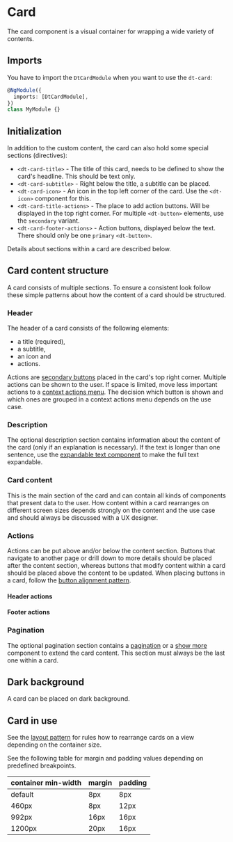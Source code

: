 # Card

<!-- styling to change background color of component demos -->
<style>
.component-demo__demo {
  background-color: #f8f8f8;
}
</style>

The card component is a visual container for wrapping a wide variety of
contents.

<ba-live-example name="DtExampleCardDefault" background="true"></ba-live-example>

## Imports

You have to import the `DtCardModule` when you want to use the `dt-card`:

```typescript
@NgModule({
  imports: [DtCardModule],
})
class MyModule {}
```

## Initialization

In addition to the custom content, the card can also hold some special sections
(directives):

- `<dt-card-title>` - The title of this card, needs to be defined to show the
  card's headline. This should be text only.
- `<dt-card-subtitle>` - Right below the title, a subtitle can be placed.
- `<dt-card-icon>` - An icon in the top left corner of the card. Use the
  `<dt-icon>` component for this.
- `<dt-card-title-actions>` - The place to add action buttons. Will be displayed
  in the top right corner. For multiple `<dt-button>` elements, use the
  `secondary` variant.
- `<dt-card-footer-actions>` - Action buttons, displayed below the text. There
  should only be one `primary` `<dt-button>`.

Details about sections within a card are described below.

## Card content structure

A card consists of multiple sections. To ensure a consistent look follow these
simple patterns about how the content of a card should be structured.

### Header

The header of a card consists of the following elements:

- a title (required),
- a subtitle,
- an icon and
- actions.

Actions are [secondary buttons](/components/button) placed in the card's top
right corner. Multiple actions can be shown to the user. If space is limited,
move less important actions to a
[context actions menu](/components/context-dialog). The decision which button is
shown and which ones are grouped in a context actions menu depends on the use
case.

<ba-live-example name="DtExampleCardSubtitle" background="true"></ba-live-example>

<ba-live-example name="DtExampleCardIcon" background="true"></ba-live-example>

### Description

The optional description section contains information about the content of the
card (only if an explanation is necessary). If the text is longer than one
sentence, use the [expandable text component](/components/expandable-text) to
make the full text expandable.

### Card content

This is the main section of the card and can contain all kinds of components
that present data to the user. How content within a card rearranges on different
screen sizes depends strongly on the content and the use case and should always
be discussed with a UX designer.

### Actions

Actions can be put above and/or below the content section. Buttons that navigate
to another page or drill down to more details should be placed after the content
section, whereas buttons that modify content within a card should be placed
above the content to be updated. When placing buttons in a card, follow the
[button alignment pattern](/patterns/button-alignment).

#### Header actions

<ba-live-example name="DtExampleCardActionButtons" background="true"></ba-live-example>

#### Footer actions

<ba-live-example name="DtExampleCardFooterActions" background="true"></ba-live-example>

### Pagination

The optional pagination section contains a [pagination](/components/pagination)
or a [show more](/components/show-more) component to extend the card content.
This section must always be the last one within a card.

## Dark background

A card can be placed on dark background.

<ba-live-example name="DtExampleCardDark" themedark="true"></ba-live-example>

## Card in use

See the [layout pattern](/patterns/layout/#cards) for rules how to rearrange
cards on a view depending on the container size.

See the following table for margin and padding values depending on predefined
breakpoints.

| container min-width | margin | padding |
| :------------------ | :----- | :------ |
| default             | 8px    | 8px     |
| 460px               | 8px    | 12px    |
| 992px               | 16px   | 16px    |
| 1200px              | 20px   | 16px    |
